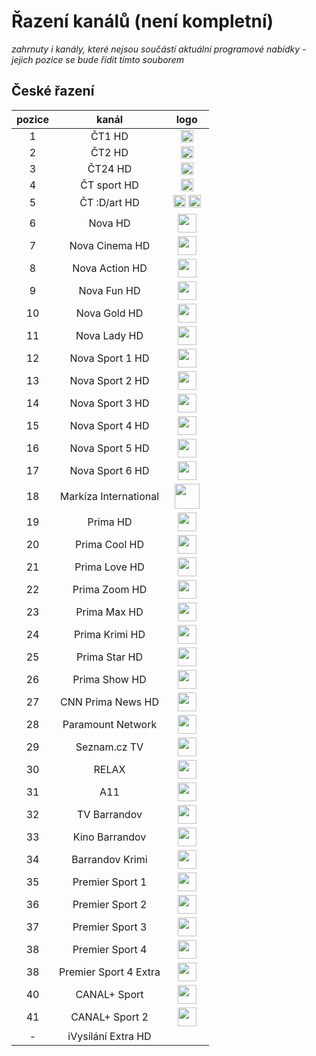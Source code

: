 <h1>Řazení kanálů (není kompletní)</h1>

*zahrnuty i kanály, které nejsou součástí aktuální programové nabídky - jejich pozice se bude řídit tímto souborem*

<h2>České řazení</h2>

| pozice   | kanál        | logo       |
|:--------:|:------------:|:----------:|
| 1   | ČT1 HD     | <img height="20" src="https://i.imgur.com/qBlEbN3.png"/> |
| 2   | ČT2 HD     | <img height="20" src="https://telly.cz/wp-content/themes/telly/dist/images/channel/ct2.png"/> |
| 3   | ČT24 HD     | <img height="20" src="https://telly.cz/wp-content/themes/telly/dist/images/channel/ct24.png"/> |
| 4   | ČT sport HD     | <img height="20" src="https://telly.cz/wp-content/themes/telly/dist/images/channel/ct-sport.png"/> |
| 5   | ČT :D/art HD     | <img height="20" src="https://telly.cz/wp-content/themes/telly/dist/images/channel/ct-d.png"/> <img height="20" src="https://upload.wikimedia.org/wikipedia/commons/thumb/7/7f/%C4%8CT_Art_logo.svg/800px-%C4%8CT_Art_logo.svg.png"/> |
| 6   | Nova HD     | <img height="30" src="https://telly.cz/wp-content/themes/telly/dist/images/channel/nova.png"/> |
| 7   | Nova Cinema HD     | <img height="30" src="https://telly.cz/wp-content/themes/telly/dist/images/channel/nova-cinema.png"/> |
| 8   | Nova Action HD     | <img height="30" src="https://telly.cz/wp-content/themes/telly/dist/images/channel/nova-action.png"/> |
| 9   | Nova Fun HD     | <img height="30" src="https://telly.cz/wp-content/themes/telly/dist/images/channel/nova-2-2.png"/> |
| 10   | Nova Gold HD     | <img height="30" src="https://telly.cz/wp-content/themes/telly/dist/images/channel/nova-gold.png"/> |
| 11   | Nova Lady HD     | <img height="30" src="https://telly.cz/wp-content/themes/telly/dist/images/channel/nova-lady.png"/> |
| 12   | Nova Sport 1 HD     | <img height="30" src="https://nova-ott-images-tn.ssl.cdn.cra.cz/r793x357/66798f44-eb1a-4d3a-978e-bc8b61002960"/> |
| 13   | Nova Sport 2 HD     | <img height="30" src="https://nova-ott-images-tn.ssl.cdn.cra.cz/r793x357/85dde7ee-785f-4c1e-94ae-544682f3044d"/> |
| 14   | Nova Sport 3 HD     | <img height="30" src="https://nova-ott-images-tn.ssl.cdn.cra.cz/r793x357/831c96ba-3854-45a7-ab02-f4b3268a836b"/> |
| 15   | Nova Sport 4 HD     | <img height="30" src="https://nova-ott-images-tn.ssl.cdn.cra.cz/r793x357/44d266e4-fbe9-41c0-9328-13ecfdc2132e"/> |
| 16   | Nova Sport 5 HD     | <img height="30" src="https://nova-ott-images-tn.ssl.cdn.cra.cz/r793x357/071e3d03-9f05-4c71-a3ee-c9e2aa6cd937"/> |
| 17   | Nova Sport 6 HD     | <img height="30" src="https://nova-ott-images-tn.ssl.cdn.cra.cz/r793x357/0e4a1682-93e8-480f-ac01-eb985076d110"/> |
| 18   | Markíza International   | <img height="40" src="https://static.wikia.nocookie.net/logopedia/images/3/35/Mark%C3%ADza_International_%282022%29.svg/revision/latest/scale-to-width-down/250?cb=20220811"/> |
| 19   | Prima HD     | <img height="30" src="https://telly.cz/wp-content/themes/telly/dist/images/channel/prima.png"/> |
| 20   | Prima Cool HD     | <img height="30" src="https://upload.wikimedia.org/wikipedia/commons/5/50/Prima_Cool_logo_zelen%C3%A9.png"/> |
| 21   | Prima Love HD     | <img height="30" src="https://telly.cz/wp-content/themes/telly/dist/images/channel/prima-love.png"/> |
| 22   | Prima Zoom HD     | <img height="30" src="https://telly.cz/wp-content/themes/telly/dist/images/channel/prima-zoom.png"/> |
| 23   | Prima Max HD     | <img height="30" src="https://telly.cz/wp-content/themes/telly/dist/images/channel/prima-max.png"/> |
| 24   | Prima Krimi HD     | <img height="30" src="https://telly.cz/wp-content/themes/telly/dist/images/channel/prima-krimi.png"/> |
| 25   | Prima Star HD     | <img height="30" src="https://telly.cz/wp-content/themes/telly/dist/images/channel/prima-star.png"/> |
| 26   | Prima Show HD     | <img height="30" src="https://telly.cz/wp-content/themes/telly/dist/images/channel/prima-show.png"/> |
| 27   | CNN Prima News HD     | <img height="30" src="https://telly.cz/wp-content/themes/telly/dist/images/channel/cnn-prima-3.png"/> |
| 28   | Paramount Network    | <img height="30" src="https://telly.cz/wp-content/themes/telly/dist/images/channel/prima-comedy-2.png"/> |
| 29   | Seznam.cz TV     | <img height="30" src="https://telly.cz/wp-content/themes/telly/dist/images/channel/seznam.png"/> |
| 30   | RELAX     | <img height="30" src="https://upload.wikimedia.org/wikipedia/commons/a/a1/Relax_logo.png"/> |
| 31   | A11     | <img height="30" src="https://telly.cz/wp-content/themes/telly/dist/images/channel/a11.png"/> |
| 32   | TV Barrandov     | <img height="30" src="https://telly.cz/wp-content/themes/telly/dist/images/channel/barrandov.png"/> |
| 33   | Kino Barrandov     | <img height="30" src="https://telly.cz/wp-content/themes/telly/dist/images/channel/kino-barrandov.png"/> |
| 34   | Barrandov Krimi     | <img height="30" src="https://telly.cz/wp-content/themes/telly/dist/images/channel/barrandov-krimi.png"/> |
| 35   | Premier Sport 1     | <img height="30" src="https://telly.cz/wp-content/themes/telly/dist/images/channel/premier-sport-2.png"/> |
| 36   | Premier Sport 2    | <img height="30" src="https://telly.cz/wp-content/themes/telly/dist/images/channel/premier-sport-2.png"/> |
| 37   | Premier Sport 3     | <img height="30" src="https://telly.cz/wp-content/themes/telly/dist/images/channel/premier-sport-2.png"/> |
| 38   | Premier Sport 4     | <img height="30" src="https://telly.cz/wp-content/themes/telly/dist/images/channel/premier-sport-2.png"/> |
| 38   | Premier Sport 4 Extra     | <img height="30" src="https://telly.cz/wp-content/themes/telly/dist/images/channel/premier-sport-2.png"/> |
| 40   | CANAL+ Sport     | <img height="30" src="https://www.canalplussport.cz/doc/cm_tvkanal_img/canal-sport-24.png"/> |
| 41   | CANAL+ Sport 2     | <img height="30" src="https://www.canalplussport.cz/doc/cm_tvkanal_img/canal-sport-2-25.png"/> |
| -   | iVysílání Extra HD     | <img height="15" src="https://ctfs.ceskatelevize.cz/static/v8.7/assets/images/ivysilani.40364905e6d8c597d722605b08a95b0d.svg"/> <img height="15" src="https://ctfs.ceskatelevize.cz/static/channels/ctsportextra.svg"/> <img height="15" src="https://ctfs.ceskatelevize.cz/static/channels/ct24plus.svg"/> |
